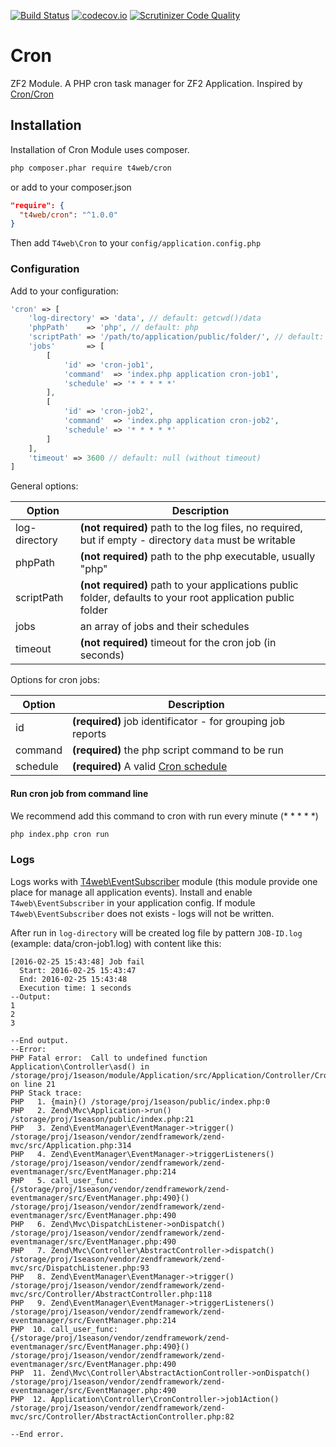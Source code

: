 [![Build Status](https://travis-ci.org/t4web/Cron.svg?branch=master)](https://travis-ci.org/t4web/Cron)
[![codecov.io](http://codecov.io/github/t4web/Cron/coverage.svg?branch=master)](http://codecov.io/github/t4web/Cron?branch=master)
[![Scrutinizer Code Quality](https://scrutinizer-ci.com/g/t4web/Cron/badges/quality-score.png?b=master)](https://scrutinizer-ci.com/g/t4web/Cron/?branch=master)

# Cron
ZF2 Module. A PHP cron task manager for ZF2 Application. Inspired by [Cron/Cron](https://github.com/Cron/Cron)

## Installation

Installation of Cron Module uses composer.

```sh
php composer.phar require t4web/cron
```

or add to your composer.json
```json
"require": {
  "t4web/cron": "^1.0.0"
}
```

Then add `T4web\Cron` to your `config/application.config.php`

### Configuration

Add to your configuration:

```php
'cron' => [
    'log-directory' => 'data', // default: getcwd()/data
    'phpPath'    => 'php', // default: php
    'scriptPath' => '/path/to/application/public/folder/', // default: getcwd()/public/
    'jobs'       => [
        [
            'id' => 'cron-job1',
            'command'  => 'index.php application cron-job1',
            'schedule' => '* * * * *'
        ],
        [
            'id' => 'cron-job2',
            'command'  => 'index.php application cron-job2',
            'schedule' => '* * * * *'
        ]
    ],
    'timeout' => 3600 // default: null (without timeout)
]
```

General options: 

| Option | Description |
|--------|-------------|
| log-directory | __(not required)__ path to the log files, no required, but if empty - directory `data` must be writable |
| phpPath | __(not required)__ path to the php executable, usually "php" |
| scriptPath | __(not required)__ path to your applications public folder, defaults to your root application public folder |
| jobs | an array of jobs and their schedules |
| timeout | __(not required)__ timeout for the cron job (in seconds) |

Options for cron jobs:

| Option | Description |
|--------|-------------|
| id | __(required)__ job identificator - for grouping job reports |
| command | __(required)__ the php script command to be run |
| schedule | __(required)__ A valid [Cron schedule](https://en.wikipedia.org/wiki/Cron) |

#### Run cron job from command line

We recommend add this command to cron with run every minute (* * * * *)

```sh
php index.php cron run
```

### Logs

Logs works with [T4web\EventSubscriber](https://github.com/t4web/EventSubscriber) module (this module provide one place for manage all application events). Install and enable `T4web\EventSubscriber` in your application config. If module `T4web\EventSubscriber` does not exists - logs will not be written.

After run in `log-directory` will be created log file by pattern `JOB-ID.log` (example: data/cron-job1.log) with content like this:
```
[2016-02-25 15:43:48] Job fail
  Start: 2016-02-25 15:43:47
  End: 2016-02-25 15:43:48
  Execution time: 1 seconds
--Output: 
1
2
3

--End output.
--Error: 
PHP Fatal error:  Call to undefined function Application\Controller\asd() in /storage/proj/1season/module/Application/src/Application/Controller/CronController.php on line 21
PHP Stack trace:
PHP   1. {main}() /storage/proj/1season/public/index.php:0
PHP   2. Zend\Mvc\Application->run() /storage/proj/1season/public/index.php:21
PHP   3. Zend\EventManager\EventManager->trigger() /storage/proj/1season/vendor/zendframework/zend-mvc/src/Application.php:314
PHP   4. Zend\EventManager\EventManager->triggerListeners() /storage/proj/1season/vendor/zendframework/zend-eventmanager/src/EventManager.php:214
PHP   5. call_user_func:{/storage/proj/1season/vendor/zendframework/zend-eventmanager/src/EventManager.php:490}() /storage/proj/1season/vendor/zendframework/zend-eventmanager/src/EventManager.php:490
PHP   6. Zend\Mvc\DispatchListener->onDispatch() /storage/proj/1season/vendor/zendframework/zend-eventmanager/src/EventManager.php:490
PHP   7. Zend\Mvc\Controller\AbstractController->dispatch() /storage/proj/1season/vendor/zendframework/zend-mvc/src/DispatchListener.php:93
PHP   8. Zend\EventManager\EventManager->trigger() /storage/proj/1season/vendor/zendframework/zend-mvc/src/Controller/AbstractController.php:118
PHP   9. Zend\EventManager\EventManager->triggerListeners() /storage/proj/1season/vendor/zendframework/zend-eventmanager/src/EventManager.php:214
PHP  10. call_user_func:{/storage/proj/1season/vendor/zendframework/zend-eventmanager/src/EventManager.php:490}() /storage/proj/1season/vendor/zendframework/zend-eventmanager/src/EventManager.php:490
PHP  11. Zend\Mvc\Controller\AbstractActionController->onDispatch() /storage/proj/1season/vendor/zendframework/zend-eventmanager/src/EventManager.php:490
PHP  12. Application\Controller\CronController->job1Action() /storage/proj/1season/vendor/zendframework/zend-mvc/src/Controller/AbstractActionController.php:82

--End error.
```
